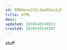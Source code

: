 ```yaml
---
id: 09DAune2CELSpeOIeu1yF
title: HTML
desc: ''
updated: 1630540248513
created: 1630540244307
---
```


stuff
